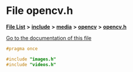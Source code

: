

# File opencv.h

[**File List**](files.md) **>** [**include**](dir_d44c64559bbebec7f509842c48db8b23.md) **>** [**media**](dir_aa03a1d12037901d4378cbd73498762d.md) **>** [**opencv**](dir_2b794fa5f0369c1c80752771b4d33858.md) **>** [**opencv.h**](opencv_8h.md)

[Go to the documentation of this file](opencv_8h.md)


```C++
#pragma once

#include "images.h"
#include "videos.h"
```


